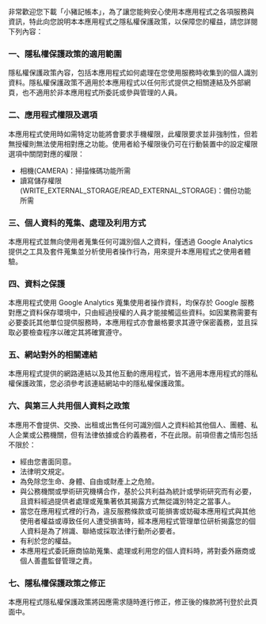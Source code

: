 
非常歡迎您下載「小豬記帳本」，為了讓您能夠安心使用本應用程式之各項服務與資訊，特此向您說明本本應用程式之隱私權保護政策，以保障您的權益，請您詳閱下列內容：

### 一、隱私權保護政策的適用範圍

隱私權保護政策內容，包括本應用程式如何處理在您使用服務時收集到的個人識別資料。隱私權保護政策不適用於本應用程式以任何形式提供之相關連結及外部網頁，也不適用於非本應用程式所委託或參與管理的人員。

### 二、應用程式權限及選項

本應用程式使用時如需特定功能將會要求手機權限，此權限要求並非強制性，但若無授權則無法使用相對應之功能。使用者給予權限後仍可在行動裝置中的設定權限選項中關閉對應的權限：

* 相機(CAMERA)：掃描條碼功能所需
* 讀寫儲存權限(WRITE_EXTERNAL_STORAGE/READ_EXTERNAL_STORAGE)：備份功能所需

### 三、個人資料的蒐集、處理及利用方式

本應用程式並無向使用者蒐集任何可識別個人之資料，僅透過 Google Analytics 提供之工具及套件蒐集並分析使用者操作行為，用來提升本應用程式之使用者體驗。

### 四、資料之保護

本應用程式使用 Google Analytics 蒐集使用者操作資料，均保存於 Google 服務對應之資料保存環境中，只由經過授權的人員才能接觸這些資料。如因業務需要有必要委託其他單位提供服務時，本應用程式亦會嚴格要求其遵守保密義務，並且採取必要檢查程序以確定其將確實遵守。

### 五、網站對外的相關連結

本應用程式提供的網路連結以及其他互動的應用程式，皆不適用本應用程式的隱私權保護政策，您必須參考該連結網站中的隱私權保護政策。

### 六、與第三人共用個人資料之政策

本應用不會提供、交換、出租或出售任何可識別個人之資料給其他個人、團體、私人企業或公務機關，但有法律依據或合約義務者，不在此限。前項但書之情形包括不限於：
 
* 經由您書面同意。
* 法律明文規定。
* 為免除您生命、身體、自由或財產上之危險。
* 與公務機關或學術研究機構合作，基於公共利益為統計或學術研究而有必要，且資料經過提供者處理或蒐集著依其揭露方式無從識別特定之當事人。
* 當您在應用程式裡的行為，違反服務條款或可能損害或妨礙本應用程式與其他使用者權益或導致任何人遭受損害時，經本應用程式管理單位研析揭露您的個人資料是為了辨識、聯絡或採取法律行動所必要者。
* 有利於您的權益。
* 本應用程式委託廠商協助蒐集、處理或利用您的個人資料時，將對委外廠商或個人善盡監督管理之責。

### 七、隱私權保護政策之修正

本應用程式隱私權保護政策將因應需求隨時進行修正，修正後的條款將刊登於此頁面中。
